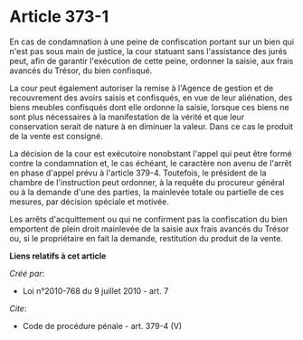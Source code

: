 # Article 373-1

En cas de condamnation à une peine de confiscation portant sur un bien qui n'est pas sous main de justice, la cour statuant
sans l'assistance des jurés peut, afin de garantir l'exécution de cette peine, ordonner la saisie, aux frais avancés du
Trésor, du bien confisqué. 

La cour peut également autoriser la remise à l'Agence de gestion et de recouvrement des avoirs saisis et confisqués, en vue
de leur aliénation, des biens meubles confisqués dont elle ordonne la saisie, lorsque ces biens ne sont plus nécessaires à la
manifestation de la vérité et que leur conservation serait de nature à en diminuer la valeur. Dans ce cas le produit de la
vente est consigné. 

La décision de la cour est exécutoire nonobstant l'appel qui peut être formé contre la condamnation et, le cas échéant, le
caractère non avenu de l'arrêt en phase d'appel prévu à l'article 379-4. Toutefois, le président de la chambre de
l'instruction peut ordonner, à la requête du procureur général ou à la demande d'une des parties, la mainlevée totale ou
partielle de ces mesures, par décision spéciale et motivée. 

Les arrêts d'acquittement ou qui ne confirment pas la confiscation du bien emportent de plein droit mainlevée de la saisie
aux frais avancés du Trésor ou, si le propriétaire en fait la demande, restitution du produit de la vente.

**Liens relatifs à cet article**

_Créé par_:

  - Loi n°2010-768 du 9 juillet 2010 - art. 7

_Cite_:

  - Code de procédure pénale - art. 379-4 (V)
